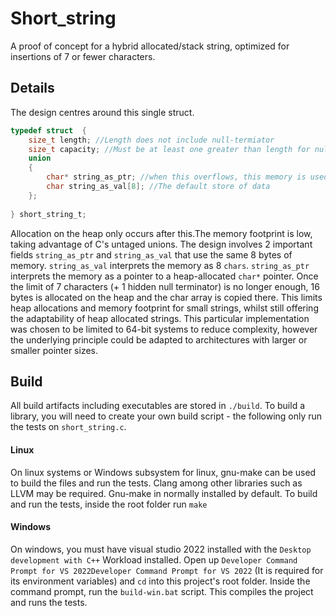 # Short_string
A proof of concept for a hybrid allocated/stack string, optimized for insertions of 7 or fewer characters.

## Details
The design centres around this single struct.
```c
typedef struct  {
	size_t length; //Length does not include null-termiator
	size_t capacity; //Must be at least one greater than length for null-terminator
	union
	{
		char* string_as_ptr; //when this overflows, this memory is used for a pointer instead.
		char string_as_val[8]; //The default store of data
	};
	
} short_string_t;
```
Allocation on the heap only occurs after this.The memory footprint is low, taking advantage of C's untaged unions.
The design involves 2 important  fields `string_as_ptr` and `string_as_val` that use the same 8 bytes of memory. 
`string_as_val` interprets the memory as 8 `chars`. `string_as_ptr` interprets the memory as a pointer to a heap-allocated
`char*` pointer. Once the limit of 7 characters (+ 1 hidden null terminator) is no longer enough, 
16 bytes is allocated on the heap and the char array is copied there. 
This limits heap allocations and memory footprint for small strings, 
whilst still offering the adaptability of heap allocated strings. 
This particular implementation was chosen to be limited to 64-bit systems to reduce complexity, 
however the underlying principle could be adapted to architectures with larger or smaller pointer sizes.

## Build
All build artifacts including executables are stored in `./build`. To build a library, you will need to create your own build script - the following only run the tests on `short_string.c`.

#### Linux
On linux systems or Windows subsystem for linux, gnu-make can be used to build the files and run the tests.
Clang among other libraries such as LLVM may be required. Gnu-make in normally installed by default.
To build and run the tests, inside the root folder run `make`

#### Windows
On windows, you must have visual studio 2022 installed with the `Desktop development with C++` Workload installed. 
Open up `Developer Command Prompt for VS 2022Developer Command Prompt for VS 2022` 
(It is required for its environment variables) and `cd` into this project's root folder. 
Inside the command prompt, run the `build-win.bat` script. This compiles the project and runs the tests.